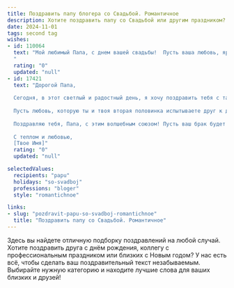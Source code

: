 ```yaml
---
title: Поздравить папу блогера со Свадьбой. Романтичное
description: Хотите поздравить папу со Свадьбой или другим праздником? Наш ИИ создаст незабываемое поздравление, а вы обязательно выделитесь среди других.  
date: 2024-11-01
tags: second tag
wishes:
- id: 110064
  text: "Мой любимый Папа, с днем вашей свадьбы!  Пусть ваша любовь, яркая и неповторимая, как ваши блогерские истории, будет сиять вечно.  Желаю вам океана счастья, безбрежного моря нежности  и  бесконечного  неба  взаимопонимания.  Будьте счастливы всегда,  дорогие!
  "
  rating: "0"
  updated: "null"
- id: 17421
  text: "Дорогой Папа,
  
  Сегодня, в этот светлый и радостный день, я хочу поздравить тебя с таким прекрасным праздником, как твоя свадьба. Как блогер, ты всегда умел запечатлеть красоту и эмоции в своих словах и образах, и сейчас, в этот момент, ты сам стал главным героем своей самой романтичной истории.
  
  Пусть любовь, которую ты и твоя вторая половинка испытываете друг к другу, будет такой же яркой и неизменной, как самые яркие зарисовки твоего блога. Пусть каждый день, проведенный вместе, будет наполнен нежностью, взаимопониманием и страстью, которые ты так умело передаешь в своих постах.
  
  Поздравляю тебя, Папа, с этим волшебным союзом! Пусть ваш брак будет полон романтики, как самые красивые сказки, и пусть каждый день приносит вам новые причины для счастья и вдохновения.
  
  С теплом и любовью,
  [Твое Имя]"
  rating: "0"
  updated: "null"

selectedValues:
  recipients: "papu"
  holidays: "so-svadboj"
  professions: "bloger"
  style: "romantichnoe"

links:
- slug: "pozdravit-papu-so-svadboj-romantichnoe"
  title: "Поздравить папу со Свадьбой. Романтичное"
---
```


Здесь вы найдете отличную подборку поздравлений на любой случай.
Хотите поздравить друга с днём рождения, коллегу с профессиональным праздником или близких с Новым годом? У нас есть всё, чтобы сделать ваш поздравительный текст незабываемым. Выбирайте нужную категорию и находите лучшие слова для ваших близких и друзей!
